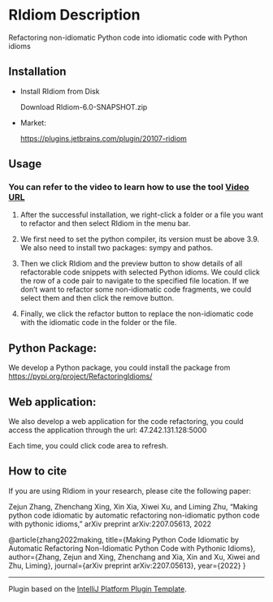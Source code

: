 # RIdiom Description

Refactoring non-idiomatic Python code into idiomatic code with Python idioms


## Installation

- Install RIdiom from Disk
  
  Download RIdiom-6.0-SNAPSHOT.zip 
  
- Market:
  
  https://plugins.jetbrains.com/plugin/20107-ridiom
  
  
## Usage

  ### You can refer to the video to learn how to use the tool [Video URL](https://youtu.be/45GRKGBSoD4)

  1. After the successful installation, we right-click a folder or a file you want to refactor and then select RIdiom in the menu bar.

  2. We first need to set the python compiler, its version must be above 3.9. We also need to install two packages: sympy and pathos.
  
  3. Then we click RIdiom and the preview button to show details of all refactorable code snippets with selected Python idioms. We could click the row of a code pair to navigate to the specified file location. If we don’t want to refactor some non-idiomatic code fragments, we could select them and then click the remove button. 
  
  4. Finally, we click the refactor button to replace the non-idiomatic code with the idiomatic code in the folder or the file. 
  

## Python Package: 

We develop a Python package, you could install the package from https://pypi.org/project/RefactoringIdioms/

## Web application:

We also develop a web application for the code refactoring, you could access the application through the url: 47.242.131.128:5000

Each time, you could click code area to refresh.


## How to cite
If you are using RIdiom in your research, please cite the following paper:

Zejun Zhang, Zhenchang Xing, Xin Xia, Xiwei Xu, and Liming Zhu, “Making python code idiomatic by automatic refactoring non-idiomatic python code with pythonic idioms,” arXiv preprint arXiv:2207.05613, 2022

@article{zhang2022making,
  title={Making Python Code Idiomatic by Automatic Refactoring Non-Idiomatic Python Code with Pythonic Idioms},
  author={Zhang, Zejun and Xing, Zhenchang and Xia, Xin and Xu, Xiwei and Zhu, Liming},
  journal={arXiv preprint arXiv:2207.05613},
  year={2022}
}

---
Plugin based on the [IntelliJ Platform Plugin Template][template].

[template]: https://github.com/JetBrains/intellij-platform-plugin-template
